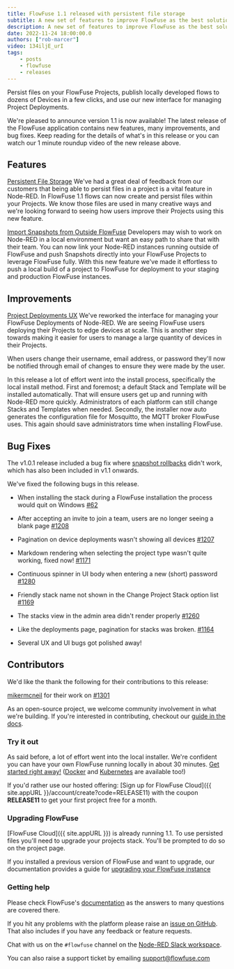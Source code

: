 ```yaml
---
title: FlowFuse 1.1 released with persistent file storage
subtitle: A new set of features to improve FlowFuse as the best solution for running Node-RED in production in a secure, scalable, and team-based environment.
description: A new set of features to improve FlowFuse as the best solution for running Node-RED in production in a secure, scalable, and team-based environment.
date: 2022-11-24 18:00:00.0
authors: ["rob-marcer"]
video: 134iljE_urI
tags:
    - posts
    - flowfuse
    - releases
---
```


Persist files on your FlowFuse Projects, publish locally developed flows to dozens of Devices in a few clicks, and use our new interface for managing Project Deployments.

<!--more-->

We're pleased to announce version 1.1 is now available! The latest release of the FlowFuse application contains new features, many improvements, and bug fixes. Keep reading for the details of what's in this release or you can watch our 1 minute roundup video of the new release above.

## Features

[Persistent File Storage](https://github.com/FlowFuse/flowfuse/issues/998) We've had a great deal of feedback
from our customers that being able to persist files in a project is a vital feature
in Node-RED. In FlowFuse 1.1 flows can now create and persist files within
your Projects. We know those files are used in many creative ways and we're looking
forward to seeing how users improve their Projects using this new feature.

[Import Snapshots from Outside FlowFuse](/docs/migration/node-red-tools/) Developers may wish to
work on Node-RED in a local environment but want an easy path to share that with their team. You can now link your Node-RED instances running outside of FlowFuse and push Snapshots directly into your FlowFuse Projects to leverage FlowFuse fully.  With this new feature we've made it effortless to push a local build of a project to FlowFuse for deployment to your staging and production FlowFuse instances.

## Improvements

[Project Deployments UX](https://github.com/FlowFuse/flowfuse/issues/1046)
We've reworked the interface for managing your FlowFuse Deployments of Node-RED.
We are seeing FlowFuse users deploying their Projects to edge devices at scale.
This is another step towards making it easier for users to manage a large quantity
of devices in their Projects.

When users change their username, email address, or password they'll now be
notified through email of changes to ensure they were made by the
user.

In this release a lot of effort went into the install process, specifically the
local install method. First and foremost; a default Stack and Template will be
installed automatically. That will ensure users get up and running with
Node-RED more quickly. Administrators of each platform can still change Stacks
and Templates when needed. Secondly, the installer now auto generates the
configuration file for Mosquitto, the MQTT broker FlowFuse uses. This again should save
administrators time when installing FlowFuse.

## Bug Fixes

The v1.0.1 release included a bug fix where [snapshot rollbacks](https://github.com/FlowFuse/flowfuse/issues/1186)
didn't work, which has also been included in v1.1 onwards.

We've fixed the following bugs in this release.

- When installing the stack during a FlowFuse installation the process would quit on Windows [#62](https://github.com/FlowFuse/installer/issues/62)

- After accepting an invite to join a team, users are no longer seeing a blank page [#1208](https://github.com/FlowFuse/flowfuse/issues/1208)

- Pagination on device deployments wasn't showing all devices [#1207](https://github.com/FlowFuse/flowfuse/issues/1207)

- Markdown rendering when selecting the project type wasn't quite working, fixed now! [#1171](https://github.com/FlowFuse/flowfuse/issues/1171)

- Continuous spinner in UI body when entering a new (short) password [#1280](https://github.com/FlowFuse/flowfuse/issues/1280)

- Friendly stack name not shown in the Change Project Stack option list [#1169](https://github.com/FlowFuse/flowfuse/issues/1169)

- The stacks view in the admin area didn't render properly [#1260](https://github.com/FlowFuse/flowfuse/issues/1260)

- Like the deployments page, pagination for stacks was broken. [#1164](https://github.com/FlowFuse/flowfuse/issues/1164)

- Several UX and UI bugs got polished away!

## Contributors

We'd like the thank the following for their contributions to this release:

[mikermcneil](https://github.com/mikermcneil) for their work on [#1301](https://github.com/FlowFuse/flowfuse/pull/1301)

As an open-source project, we welcome community involvement in what we're building.
If you're interested in contributing, checkout our [guide in the docs](/docs/contribute/).

### Try it out

As said before, a lot of effort went into the local installer. We're confident
you can have your own FlowFuse running locally in about 30 minutes.
[Get started right away!](/docs/contribute/local/)
([Docker](/docs/install/docker/) and [Kubernetes](/docs/install/kubernetes/)
are available too!)

If you'd rather use our hosted offering: [Sign up for FlowFuse Cloud]({{ site.appURL }}/account/create?code=RELEASE11)
with the coupon **RELEASE11** to get your first project free for a month.

### Upgrading FlowFuse

[FlowFuse Cloud]({{ site.appURL }}) is already running 1.1. To use
persisted files you'll need to upgrade your projects stack. You'll be prompted
to do so on the project page.

If you installed a previous version of FlowFuse and want to upgrade, our documentation provides a
guide for [upgrading your FlowFuse instance](/docs/upgrade/)

### Getting help

Please check FlowFuse's [documentation](/docs/) as the answers to many questions are covered there.

If you hit any problems with the platform please raise an [issue on GitHub](https://github.com/FlowFuse/flowfuse/issues).
That also includes if you have any feedback or feature requests.

Chat with us on the `#flowfuse` channel on the [Node-RED Slack workspace](https://nodered.org/slack).

You can also raise a support ticket by emailing [support@flowfuse.com](mailto:support@flowfuse.com)
